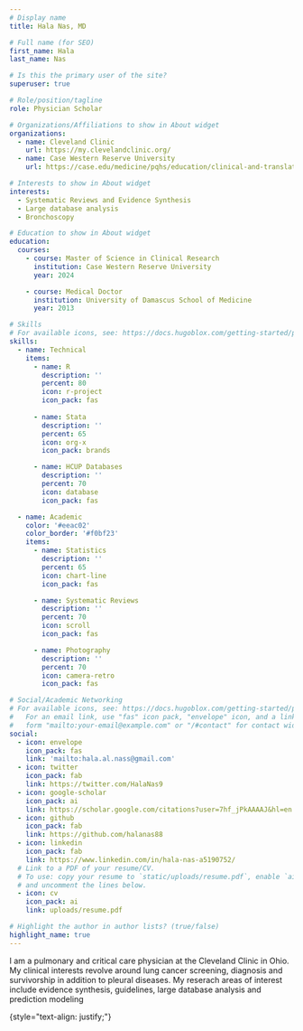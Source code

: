```yaml
---
# Display name
title: Hala Nas, MD

# Full name (for SEO)
first_name: Hala  
last_name: Nas

# Is this the primary user of the site?
superuser: true

# Role/position/tagline
role: Physician Scholar 

# Organizations/Affiliations to show in About widget
organizations:
  - name: Cleveland Clinic
    url: https://my.clevelandclinic.org/
  - name: Case Western Reserve University
    url: https://case.edu/medicine/pqhs/education/clinical-and-translational-science/ms-clinical-research

# Interests to show in About widget
interests:
  - Systematic Reviews and Evidence Synthesis
  - Large database analysis 
  - Bronchoscopy 

# Education to show in About widget
education:
  courses:
    - course: Master of Science in Clinical Research 
      institution: Case Western Reserve University 
      year: 2024

    - course: Medical Doctor
      institution: University of Damascus School of Medicine 
      year: 2013

# Skills
# For available icons, see: https://docs.hugoblox.com/getting-started/page-builder/#icons
skills:
  - name: Technical
    items:
      - name: R
        description: ''
        percent: 80
        icon: r-project
        icon_pack: fas
        
      - name: Stata
        description: ''
        percent: 65
        icon: org-x
        icon_pack: brands

      - name: HCUP Databases
        description: ''
        percent: 70
        icon: database
        icon_pack: fas

  - name: Academic
    color: '#eeac02'
    color_border: '#f0bf23'
    items:
      - name: Statistics
        description: ''
        percent: 65
        icon: chart-line
        icon_pack: fas

      - name: Systematic Reviews 
        description: ''
        percent: 70
        icon: scroll
        icon_pack: fas

      - name: Photography
        description: ''
        percent: 70
        icon: camera-retro
        icon_pack: fas

# Social/Academic Networking
# For available icons, see: https://docs.hugoblox.com/getting-started/page-builder/#icons
#   For an email link, use "fas" icon pack, "envelope" icon, and a link in the
#   form "mailto:your-email@example.com" or "/#contact" for contact widget.
social:
  - icon: envelope
    icon_pack: fas
    link: 'mailto:hala.al.nass@gmail.com'
  - icon: twitter
    icon_pack: fab
    link: https://twitter.com/HalaNas9
  - icon: google-scholar
    icon_pack: ai
    link: https://scholar.google.com/citations?user=7hf_jPkAAAAJ&hl=en
  - icon: github
    icon_pack: fab
    link: https://github.com/halanas88
  - icon: linkedin
    icon_pack: fab
    link: https://www.linkedin.com/in/hala-nas-a5190752/
  # Link to a PDF of your resume/CV.
  # To use: copy your resume to `static/uploads/resume.pdf`, enable `ai` icons in `params.yaml`,
  # and uncomment the lines below.
  - icon: cv
    icon_pack: ai
    link: uploads/resume.pdf

# Highlight the author in author lists? (true/false)
highlight_name: true
---
```


I am a pulmonary and critical care physician at the Cleveland Clinic in Ohio. My clinical interests revolve around lung cancer screening, diagnosis and survivorship in addition to pleural diseases. My reserach areas of interest include evidence synthesis, guidelines, large database analysis and prediction modeling

{style="text-align: justify;"}
